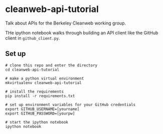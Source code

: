 # cleanweb-api-tutorial
Talk about APIs for the Berkeley Cleanweb working group.

THe ipython notebook walks through building an API client like the GitHub client in ```github_client.py```.

## Set up

```
# clone this repo and enter the directory
cd cleanweb-api-tutorial

# make a python virtual environment
mkvirtualenv cleanweb-api-tutorial

# install the requirements
pip install -r requirements.txt

# set up environment variables for your GitHub credentials
export GITHUB_USERNAME=[yourname]
export GITHUB_PASSWORD=[yourpw]

# start the ipython notebook
ipython notebook
```